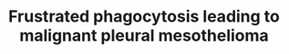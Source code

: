 ---
annotations:
- id: DOID:7474
  parent: disease of cellular proliferation
  type: Disease Ontology
  value: malignant pleural mesothelioma
- id: CL:0000077
  parent: native cell
  type: Cell Type Ontology
  value: mesothelial cell
- id: PW:0000013
  parent: disease pathway
  type: Pathway Ontology
  value: disease pathway
authors:
- Marvin M2
- Eweitz
- Alexandrabosch
- Mkutmon
- PhilipErnst
citedin: ''
communities:
- AOP
description: 'Adverse Outcome Pathway for malignant pleural mesothelioma, known to
  be initiated by asbestos and carbon nanotubes. This molecular AOP is based on https://aopwiki.org/aops/409 '
last-edited: 2024-06-26
ndex: null
organisms:
- Homo sapiens
redirect_from:
- /index.php/Pathway:WP5091
- /instance/WP5091
- /instance/WP5091_r134123
revision: r134123
schema-jsonld:
- '@context': https://schema.org/
  '@id': https://wikipathways.github.io/pathways/WP5091.html
  '@type': Dataset
  creator:
    '@type': Organization
    name: WikiPathways
  description: 'Adverse Outcome Pathway for malignant pleural mesothelioma, known
    to be initiated by asbestos and carbon nanotubes. This molecular AOP is based
    on https://aopwiki.org/aops/409 '
  keywords: []
  license: CC0
  name: Frustrated phagocytosis leading to malignant pleural mesothelioma
seo: CreativeWork
title: Frustrated phagocytosis leading to malignant pleural mesothelioma
wpid: WP5091
---